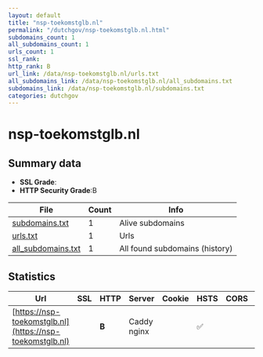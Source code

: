 ```yaml
---
layout: default
title: "nsp-toekomstglb.nl"
permalink: "/dutchgov/nsp-toekomstglb.nl.html"
subdomains_count: 1
all_subdomains_count: 1
urls_count: 1
ssl_rank: 
http_rank: B
url_link: /data/nsp-toekomstglb.nl/urls.txt
all_subdomains_link: /data/nsp-toekomstglb.nl/all_subdomains.txt
subdomains_link: /data/nsp-toekomstglb.nl/subdomains.txt
categories: dutchgov
---
```



# nsp-toekomstglb.nl
## Summary data


 - **SSL Grade**:
 - **HTTP Security Grade**:B


| File       | Count | Info |
|------------|-------|------|
|[subdomains.txt](/data/nsp-toekomstglb.nl/subdomains.txt)|1|Alive subdomains|
|[urls.txt](/data/nsp-toekomstglb.nl/urls.txt)|1|Urls|
|[all_subdomains.txt](/data/nsp-toekomstglb.nl/all_subdomains.txt)|1|All found subdomains (history)|


## Statistics


| Url | SSL | HTTP | Server | Cookie | HSTS | CORS | CTO | CSP | XFO | XXP | RP |FP| Tech |Title |
|--------|-------|-------|------|------|------|------|------|------|------|------|------|------|------|------|
|[https://nsp-toekomstglb.nl](https://nsp-toekomstglb.nl)| | **B**|Caddy nginx| |:white_check_mark: | | | | | :white_check_mark: | :white_check_mark: | |HSTS HTTP/3 Nginx Readymag|Gemeenschappelij...|


